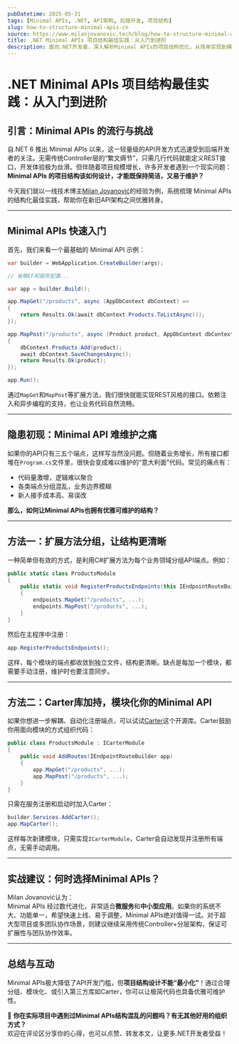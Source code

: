 ```yaml
---
pubDatetime: 2025-05-31
tags: [Minimal APIs, .NET, API架构, 后端开发, 项目结构]
slug: how-to-structure-minimal-apis-cn
source: https://www.milanjovanovic.tech/blog/how-to-structure-minimal-apis
title: .NET Minimal APIs 项目结构最佳实践：从入门到进阶
description: 面向.NET开发者，深入解析Minimal APIs的项目结构优化，从简单实现到模块化扩展，助力高效API开发。
---
```


# .NET Minimal APIs 项目结构最佳实践：从入门到进阶

## 引言：Minimal APIs 的流行与挑战

自.NET 6 推出 Minimal APIs 以来，这一轻量级的API开发方式迅速受到后端开发者的关注。无需传统Controller层的“繁文缛节”，只需几行代码就能定义REST接口，开发体验极为丝滑。但伴随着项目规模增长，许多开发者遇到一个现实问题：**Minimal APIs 的项目结构该如何设计，才能既保持简洁，又易于维护？**

今天我们就以一线技术博主[Milan Jovanović](https://www.milanjovanovic.tech/)的经验为例，系统梳理 Minimal APIs 的结构化最佳实践，帮助你在新旧API架构之间优雅转身。

---

## Minimal APIs 快速入门

首先，我们来看一个最基础的 Minimal API 示例：

```csharp
var builder = WebApplication.CreateBuilder(args);

// 省略EF和服务配置...

var app = builder.Build();

app.MapGet("/products", async (AppDbContext dbContext) =>
{
    return Results.Ok(await dbContext.Products.ToListAsync());
});

app.MapPost("/products", async (Product product, AppDbContext dbContext) =>
{
    dbContext.Products.Add(product);
    await dbContext.SaveChangesAsync();
    return Results.Ok(product);
});

app.Run();
```

通过`MapGet`和`MapPost`等扩展方法，我们很快就能实现REST风格的接口。依赖注入和异步编程的支持，也让业务代码自然流畅。

---

## 隐患初现：Minimal API 难维护之痛

如果你的API只有三五个端点，这样写当然没问题。但随着业务增长，所有接口都堆在`Program.cs`文件里，很快会变成难以维护的“意大利面”代码。常见的痛点有：

- 代码量激增，逻辑难以聚合
- 各类端点分组混乱，业务边界模糊
- 新人接手成本高、易误改

**那么，如何让Minimal APIs也拥有优雅可维护的结构？**

---

## 方法一：扩展方法分组，让结构更清晰

一种简单但有效的方式，是利用C#扩展方法为每个业务领域分组API端点。例如：

```csharp
public static class ProductsModule
{
    public static void RegisterProductsEndpoints(this IEndpointRouteBuilder endpoints)
    {
        endpoints.MapGet("/products", ...);
        endpoints.MapPost("/products", ...);
    }
}
```

然后在主程序中注册：

```csharp
app.RegisterProductsEndpoints();
```

这样，每个模块的端点都收敛到独立文件，结构更清晰。缺点是每加一个模块，都需要手动注册，维护时也要注意同步。

---

## 方法二：Carter库加持，模块化你的Minimal API

如果你想进一步解耦、自动化注册端点，可以试试[Carter](https://github.com/CarterCommunity/Carter)这个开源库。Carter鼓励你用面向模块的方式组织代码：

```csharp
public class ProductsModule : ICarterModule
{
    public void AddRoutes(IEndpointRouteBuilder app)
    {
        app.MapGet("/products", ...);
        app.MapPost("/products", ...);
    }
}
```

只需在服务注册和启动时加入Carter：

```csharp
builder.Services.AddCarter();
app.MapCarter();
```

这样每次新建模块，只需实现`ICarterModule`，Carter会自动发现并注册所有端点，无需手动调用。

---

## 实战建议：何时选择Minimal APIs？

Milan Jovanović认为：  
Minimal APIs 经过数代进化，非常适合**微服务**和**中小型应用**。如果你的系统不大、功能单一，希望快速上线、易于调整，Minimal APIs绝对值得一试。对于超大型项目或多团队协作场景，则建议继续采用传统Controller+分层架构，保证可扩展性与团队协作效率。

---

## 总结与互动

Minimal APIs极大降低了API开发门槛，但**项目结构设计不能“最小化”**！通过合理分组、模块化、或引入第三方库如Carter，你可以让极简代码也具备优雅可维护性。

👀 **你在实际项目中遇到过Minimal APIs结构混乱的问题吗？有无其他好用的组织方式？**  
欢迎在评论区分享你的心得，也可以点赞、转发本文，让更多.NET开发者受益！
